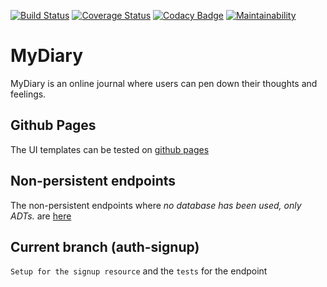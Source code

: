 [![Build Status](https://travis-ci.org/SrMoffat/MyDiary.svg?branch=non-persistent-endpoints)](https://travis-ci.org/SrMoffat/MyDiary)
[![Coverage Status](https://coveralls.io/repos/github/SrMoffat/MyDiary/badge.svg?branch=non-persistent-endpoints)](https://coveralls.io/github/SrMoffat/MyDiary?branch=non-persistent-endpoints)
[![Codacy Badge](https://api.codacy.com/project/badge/Grade/1035762f60c44fc4a83ed5900b7eeecd)](https://www.codacy.com/app/SrMoffat/MyDiary?utm_source=github.com&amp;utm_medium=referral&amp;utm_content=SrMoffat/MyDiary&amp;utm_campaign=Badge_Grade)
[![Maintainability](https://api.codeclimate.com/v1/badges/f981ab50b5790bf90bab/maintainability)](https://codeclimate.com/github/SrMoffat/MyDiary/maintainability)

# MyDiary
MyDiary is an online journal where users can pen down their thoughts and feelings.

## Github Pages
The UI templates can be tested on [github pages](https://srmoffat.github.io/MyDiary/UI/index.html)

## Non-persistent endpoints
The non-persistent endpoints where *no database has been used, only ADTs.* are [here](https://github.com/SrMoffat/MyDiary/tree/non-persistent-endpoints)

## Current branch (auth-signup)
`Setup for the signup resource` and the `tests` for the endpoint





